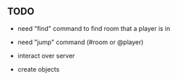 TODO
----

* need "find" command to find room that a player is in
* need "jump" command (#room or @player)

* interact over server
* create objects
